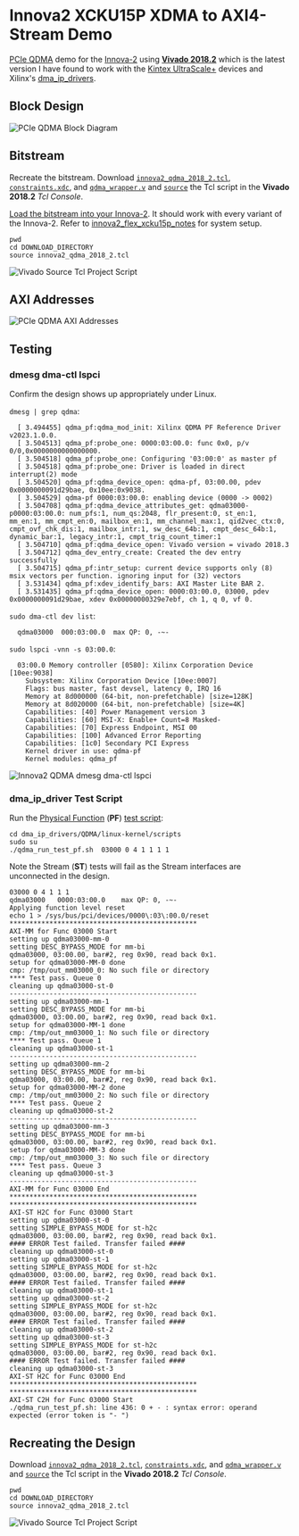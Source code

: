 # Innova2 XCKU15P XDMA to AXI4-Stream Demo

[PCIe QDMA](https://docs.xilinx.com/r/en-US/pg302-qdma) demo for the [Innova-2](https://www.nvidia.com/en-us/networking/ethernet/innova-2-flex/) using [**Vivado 2018.2**](https://www.xilinx.com/support/download/index.html/content/xilinx/en/downloadNav/vivado-design-tools/archive.html) which is the latest version I have found to work with the [Kintex UltraScale+](https://www.xilinx.com/products/silicon-devices/fpga/kintex-ultrascale-plus.html) devices and Xilinx's [dma_ip_drivers](https://github.com/Xilinx/dma_ip_drivers).



## Block Design

![PCIe QDMA Block Diagram](img/innova2_qdma_2018_2_Block_Diagram.png)



## Bitstream

Recreate the bitstream. Download [`innova2_qdma_2018_2.tcl`](innova2_qdma_2018_2.tcl), [`constraints.xdc`](constraints.xdc), and [`qdma_wrapper.v`](qdma_wrapper.v) and [`source`](https://docs.xilinx.com/r/2022.2-English/ug939-vivado-designing-with-ip-tutorial/Source-the-Tcl-Script?tocId=7apMNdBzAEx4udRnUANS9A) the Tcl script in the **Vivado 2018.2** *Tcl Console*.

[Load the bitstream into your Innova-2](https://github.com/mwrnd/innova2_flex_xcku15p_notes#loading-a-user-image). It should work with every variant of the Innova-2. Refer to [innova2_flex_xcku15p_notes](https://github.com/mwrnd/innova2_flex_xcku15p_notes) for system setup.

```
pwd
cd DOWNLOAD_DIRECTORY
source innova2_qdma_2018_2.tcl
```

![Vivado Source Tcl Project Script](img/Vivado_2018_2_source_Tcl_Console.png)



## AXI Addresses

![PCIe QDMA AXI Addresses](img/innova2_qdma_2018_2_Addresses.png)



## Testing


### dmesg dma-ctl lspci

Confirm the design shows up appropriately under Linux.


`dmesg | grep qdma`:

```
  [ 3.494455] qdma_pf:qdma_mod_init: Xilinx QDMA PF Reference Driver v2023.1.0.0.
  [ 3.504513] qdma_pf:probe_one: 0000:03:00.0: func 0x0, p/v 0/0,0x0000000000000000.
  [ 3.504518] qdma_pf:probe_one: Configuring '03:00:0' as master pf
  [ 3.504518] qdma_pf:probe_one: Driver is loaded in direct interrupt(2) mode
  [ 3.504520] qdma_pf:qdma_device_open: qdma-pf, 03:00.00, pdev 0x0000000091d29bae, 0x10ee:0x9038.
  [ 3.504529] qdma-pf 0000:03:00.0: enabling device (0000 -> 0002)
  [ 3.504708] qdma_pf:qdma_device_attributes_get: qdma03000-p0000:03:00.0: num_pfs:1, num_qs:2048, flr_present:0, st_en:1, mm_en:1, mm_cmpt_en:0, mailbox_en:1, mm_channel_max:1, qid2vec_ctx:0, cmpt_ovf_chk_dis:1, mailbox_intr:1, sw_desc_64b:1, cmpt_desc_64b:1, dynamic_bar:1, legacy_intr:1, cmpt_trig_count_timer:1
  [ 3.504710] qdma_pf:qdma_device_open: Vivado version = vivado 2018.3
  [ 3.504712] qdma_dev_entry_create: Created the dev entry successfully
  [ 3.504715] qdma_pf:intr_setup: current device supports only (8) msix vectors per function. ignoring input for (32) vectors
  [ 3.531434] qdma_pf:xdev_identify_bars: AXI Master Lite BAR 2.
  [ 3.531435] qdma_pf:qdma_device_open: 0000:03:00.0, 03000, pdev 0x0000000091d29bae, xdev 0x00000000329e7ebf, ch 1, q 0, vf 0.
```

`sudo dma-ctl dev list`:

```
  qdma03000  000:03:00.0  max QP: 0, -~-
```

`sudo lspci -vnn -s 03:00.0`:

```
  03:00.0 Memory controller [0580]: Xilinx Corporation Device [10ee:9038]
    Subsystem: Xilinx Corporation Device [10ee:0007]
    Flags: bus master, fast devsel, latency 0, IRQ 16
    Memory at 8d000000 (64-bit, non-prefetchable) [size=128K]
    Memory at 8d020000 (64-bit, non-prefetchable) [size=4K]
    Capabilities: [40] Power Management version 3
    Capabilities: [60] MSI-X: Enable+ Count=8 Masked-
    Capabilities: [70] Express Endpoint, MSI 00
    Capabilities: [100] Advanced Error Reporting
    Capabilities: [1c0] Secondary PCI Express
    Kernel driver in use: qdma-pf
    Kernel modules: qdma_pf
```

![Innova2 QDMA dmesg dma-ctl lspci](img/innova2_qdma_2018_2.jpg)



### dma_ip_driver Test Script

Run the [Physical Function](https://docs.xilinx.com/r/en-US/pg302-qdma/SRIOV-Config-Tab) (**PF**) [test script](https://github.com/Xilinx/dma_ip_drivers/blob/9f02769a2eddde008158c96efa39d7edb6512578/QDMA/linux-kernel/scripts/qdma_run_test_pf.sh):
```
cd dma_ip_drivers/QDMA/linux-kernel/scripts
sudo su
./qdma_run_test_pf.sh  03000 0 4 1 1 1 1
```

Note the Stream (**ST**) tests will fail as the Stream interfaces are unconnected in the design.
```
03000 0 4 1 1 1
qdma03000	0000:03:00.0	max QP: 0, -~-
Applying function level reset
echo 1 > /sys/bus/pci/devices/0000\:03\:00.0/reset
***********************************************
AXI-MM for Func 03000 Start
setting up qdma03000-mm-0
setting DESC_BYPASS_MODE for mm-bi
qdma03000, 03:00.00, bar#2, reg 0x90, read back 0x1.
setup for qdma03000-MM-0 done
cmp: /tmp/out_mm03000_0: No such file or directory
**** Test pass. Queue 0
cleaning up qdma03000-st-0
-----------------------------------------------
setting up qdma03000-mm-1
setting DESC_BYPASS_MODE for mm-bi
qdma03000, 03:00.00, bar#2, reg 0x90, read back 0x1.
setup for qdma03000-MM-1 done
cmp: /tmp/out_mm03000_1: No such file or directory
**** Test pass. Queue 1
cleaning up qdma03000-st-1
-----------------------------------------------
setting up qdma03000-mm-2
setting DESC_BYPASS_MODE for mm-bi
qdma03000, 03:00.00, bar#2, reg 0x90, read back 0x1.
setup for qdma03000-MM-2 done
cmp: /tmp/out_mm03000_2: No such file or directory
**** Test pass. Queue 2
cleaning up qdma03000-st-2
-----------------------------------------------
setting up qdma03000-mm-3
setting DESC_BYPASS_MODE for mm-bi
qdma03000, 03:00.00, bar#2, reg 0x90, read back 0x1.
setup for qdma03000-MM-3 done
cmp: /tmp/out_mm03000_3: No such file or directory
**** Test pass. Queue 3
cleaning up qdma03000-st-3
-----------------------------------------------
AXI-MM for Func 03000 End
***********************************************
***********************************************
AXI-ST H2C for Func 03000 Start
setting up qdma03000-st-0
setting SIMPLE_BYPASS_MODE for st-h2c
qdma03000, 03:00.00, bar#2, reg 0x90, read back 0x1.
#### ERROR Test failed. Transfer failed ####
cleaning up qdma03000-st-0
setting up qdma03000-st-1
setting SIMPLE_BYPASS_MODE for st-h2c
qdma03000, 03:00.00, bar#2, reg 0x90, read back 0x1.
#### ERROR Test failed. Transfer failed ####
cleaning up qdma03000-st-1
setting up qdma03000-st-2
setting SIMPLE_BYPASS_MODE for st-h2c
qdma03000, 03:00.00, bar#2, reg 0x90, read back 0x1.
#### ERROR Test failed. Transfer failed ####
cleaning up qdma03000-st-2
setting up qdma03000-st-3
setting SIMPLE_BYPASS_MODE for st-h2c
qdma03000, 03:00.00, bar#2, reg 0x90, read back 0x1.
#### ERROR Test failed. Transfer failed ####
cleaning up qdma03000-st-3
AXI-ST H2C for Func 03000 End
***********************************************
***********************************************
AXI-ST C2H for Func 03000 Start
./qdma_run_test_pf.sh: line 436: 0 + - : syntax error: operand expected (error token is "- ")

```



## Recreating the Design

Download [`innova2_qdma_2018_2.tcl`](innova2_qdma_2018_2.tcl), [`constraints.xdc`](constraints.xdc), and [`qdma_wrapper.v`](qdma_wrapper.v) and [`source`](https://docs.xilinx.com/r/2022.2-English/ug939-vivado-designing-with-ip-tutorial/Source-the-Tcl-Script?tocId=7apMNdBzAEx4udRnUANS9A) the Tcl script in the **Vivado 2018.2** *Tcl Console*.

```
pwd
cd DOWNLOAD_DIRECTORY
source innova2_qdma_2018_2.tcl
```

![Vivado Source Tcl Project Script](img/Vivado_2018_2_source_Tcl_Console.png)

